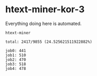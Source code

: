 # htext-miner-kor-3

Everything doing here is automated.

```
htext-miner

total: 2417/9855 (24.525621511922882%)

job0: 441
job1: 510
job2: 470
job3: 518
job4: 478
```